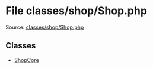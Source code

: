 File classes/shop/Shop.php
=========

Source: [classes/shop/Shop.php](https://github.com/PrestaShop/PrestaShop/blob/1.5.2.0/classes/shop/Shop.php)


Classes
-------

* [ShopCore](class.ShopCore.md)


